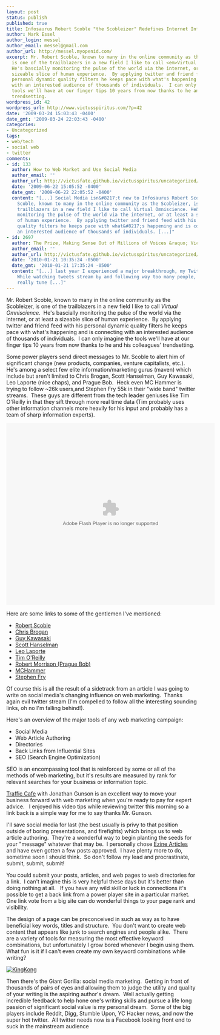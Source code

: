 ```yaml
---
layout: post
status: publish
published: true
title: Infosaurus Robert Scoble "the Scobleizer" Redefines Internet Information Flow
author: Mark Essel
author_login: messel
author_email: messel@gmail.com
author_url: http://messel.myopenid.com/
excerpt: Mr. Robert Scoble, known to many in the online community as the Scobleizer,
  is one of the trailblazers in a new field I like to call <em>Virtual Omniscience</em>. 
  He's bascially monitoring the pulse of the world via the internet, or at least a
  sizeable slice of human experience.  By applying twitter and friend feed with his
  personal dynamic quality filters he keeps pace with what's happening and is connecting
  with an interested audience of thousands of individuals.  I can only imagine the
  tools we'll have at our finger tips 10 years from now thanks to he and his colleagues'
  trendsetting.
wordpress_id: 42
wordpress_url: http://www.victusspiritus.com/?p=42
date: '2009-03-24 15:03:43 -0400'
date_gmt: '2009-03-24 22:03:43 -0400'
categories:
- Uncategorized
tags:
- web/tech
- social web
- twitter
comments:
- id: 133
  author: How to Web Market and Use Social Media
  author_email: ''
  author_url: http://victusfate.github.io/victusspiritus/uncategorized/2009/04/24/how-to-web-market-and-use-social-media/
  date: '2009-06-22 15:05:52 -0400'
  date_gmt: '2009-06-22 22:05:52 -0400'
  content: "[...] Social Media isn&#8217;t new to Infosaurus Robert Scoble - Mr. Robert
    Scoble, known to many in the online community as the Scobleizer, is one of the
    trailblazers in a new field I like to call Virtual Omniscience. He&#8217;s bascially
    monitoring the pulse of the world via the internet, or at least a sizeable slice
    of human experience.  By applying twitter and friend feed with his personal dynamic
    quality filters he keeps pace with what&#8217;s happening and is connecting with
    an interested audience of thousands of individuals. [...]"
- id: 2697
  author: The Prize, Making Sense Out of Millions of Voices &raquo; Victus Spiritus
  author_email: ''
  author_url: http://victusfate.github.io/victusspiritus/uncategorized/2010/01/21/the-prize-making-sense-out-of-millions-of-voices/
  date: '2010-01-21 10:35:24 -0500'
  date_gmt: '2010-01-21 17:35:24 -0500'
  content: "[...] last year I experienced a major breakthrough, my Twitter AHA! moment.
    While watching tweets stream by and following way too many people, I couldn&#8217;t
    really tune [...]"
---
```

<p>Mr. Robert Scoble, known to many in the online community as the Scobleizer, is one of the trailblazers in a new field I like to call <em>Virtual Omniscience</em>.  He's bascially monitoring the pulse of the world via the internet, or at least a sizeable slice of human experience.  By applying twitter and friend feed with his personal dynamic quality filters he keeps pace with what's happening and is connecting with an interested audience of thousands of individuals.  I can only imagine the tools we'll have at our finger tips 10 years from now thanks to he and his colleagues' trendsetting.<a id="more"></a><a id="more-42"></a></p>
<p>Some power players send direct messages to Mr. Scoble to alert him of significant change (new products, companies, venture capitalists, etc.).  He's among a select few elite information/marketing gurus (maven) which include but aren't limited to Chris Brogan, Scott Hanselman, Guy Kawasaki, Leo Laporte (nice chaps), and Prague Bob.  Heck even MC Hammer is trying to follow ~26k users,and Stephen Fry 55k in their "wide band" twitter streams.  These guys are different from the tech leader geniuses like Tim O'Reilly in that they sift through more real time data (Tim probably uses other information channels more heavily for his input and probably has a team of sharp information experts).</p>
<p><object width="550" height="480" data="http://www.kyte.tv/flash.swf?v=2&amp;uri=channels/6118/357808&amp;tbid=k_3255" type="application/x-shockwave-flash"><param name="flashvars" value="uri=channels/6118/357808&amp;tbid=k_3255&amp;p=lpw" /><param name="src" value="http://www.kyte.tv/flash.swf?v=2&amp;uri=channels/6118/357808&amp;tbid=k_3255" /><param name="allowfullscreen" value="true" /></object></p>
<p>Here are some links to some of the gentlemen I've mentioned:</p>
<ul>
<li><a href="http://www.scobleizer.com/">Robert Scoble</a></li>
<li><a href="http://www.chrisbrogan.com/">Chris Brogan</a></li>
<li><a href="http://www.guykawasaki.com/">Guy Kawasaki</a></li>
<li><a href="http://www.hanselman.com/blog/">Scott Hanselman</a></li>
<li><a href="http://leoville.com/">Leo Laporte</a></li>
<li> <a href="http://tim.oreilly.com/">Tim O'Reilly</a></li>
<li><a href="http://praguebob.blogspot.com/">Robert Morrison (Prague Bob)</a></li>
<li><a href="http://dancejam.com/">MCHammer</a></li>
<li><a href="http://www.stephenfry.com/">Stephen Fry</a></li>
</ul>
<p>Of course this is all the result of a sidetrack from an article I was going to write on social media's changing influence on web marketing.  Thanks again evil twitter stream (I'm compelled to follow all the interesting sounding links, oh no I'm falling behind!).</p>
<p>Here's an overview of the major tools of any web marketing campaign:</p>
<ul>
<li>Social Media</li>
<li>Web Article Authoring</li>
<li>Directories</li>
<li>Back Links from Influential Sites</li>
<li>SEO (Search Engine Optimization)</li>
</ul>
<p>SEO is an encompassing tool that is reinforced by some or all of the methods of web marketing, but it's results are measured by rank for relevant searches for your business or information topic.</p>
<p><a href="http://trafficcafe.tv/">Traffic Cafe</a> with Jonathan Gunson is an excellent way to move your business forward with web marketing when you're ready to pay for expert advice.   I enjoyed his video tips while reviewing twitter this morning so a link back is a simple way for me to say thanks Mr. Gunson.</p>
<p>I'll save social media for last (the best usually is privy to that position outside of boring presentations, and firefights) which brings us to web article authoring.  They're a wonderful way to begin planting the seeds for your "message" whatever that may be.  I personally chose <a href="http://www.ezinearticles.com/">Ezine Articles</a> and have even gotten a few posts approved.  I have plenty more to do, sometime soon I should think.  So don't follow my lead and procrastinate, submit, submit, submit!</p>
<p>You could submit your posts, articles, and web pages to web directories for a link.  I can't imagine this is very helpful these days but it's better than doing nothing at all.   If you have any wild skill or luck in connections it's possible to get a back link from a power player site in a particular market.  One link vote from a big site can do wonderful things to your page rank and visibility.</p>
<p>The design of a page can be preconceived in such as way as to have beneficial key words, titles and structure.  You don't want to create web content that appears like junk to search engines and people alike.  There are a variety of tools for measuring the most effective keyword combinations, but unfortunately I grow bored whenever I begin using them.  What fun is it if I can't even create my own keyword combinations while writing?</p>
<p><a style="display: inline;" href="http://messel.typepad.com/.a/6a0111688fdbcb970c01156f498b61970b-pi"><img class="at-xid-6a0111688fdbcb970c01156f498b61970b" title="KingKong" src="http://messel.typepad.com/.a/6a0111688fdbcb970c01156f498b61970b-800wi" border="0" alt="KingKong" /></a></p>
<p>Then there's the Giant Gorilla: social media marketing.  Getting in front of thousands of pairs of eyes and allowing them to judge the utility and quality of your writing is the aspiring author's dream.  Well actually getting incredible feedback to help hone one's writing skills and pursue a life long passion of significant social value is my personal dream.  Some of the big players include Reddit, Digg, Stumble Upon, YC Hacker news, and now the super hot twitter.  All twitter needs now is a Facebook looking front end to suck in the mainstream audience</p>
